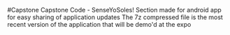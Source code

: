 #Capstone
Capstone Code - SenseYoSoles!
Section made for android app for easy sharing of application updates
The 7z compressed file is the most recent version of the application that will be demo'd at the expo
